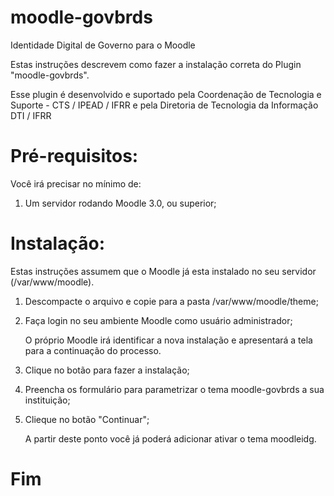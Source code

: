 # moodle-govbrds
Identidade Digital de Governo para o Moodle

Estas instruções descrevem como fazer a instalação correta do Plugin "moodle-govbrds".

Esse plugin é desenvolvido e suportado pela Coordenação de Tecnologia e Suporte - CTS / IPEAD / IFRR e pela Diretoria de Tecnologia da Informação DTI / IFRR

Pré-requisitos:
============
Você irá precisar no mínimo de:

1.  Um servidor rodando Moodle 3.0, ou superior;

Instalação:
============
Estas instruções assumem que o Moodle já esta instalado no seu servidor (/var/www/moodle).

1.  Descompacte o arquivo e copie para a pasta /var/www/moodle/theme;
1.  Faça login no seu ambiente Moodle como usuário administrador;

    O próprio Moodle irá identificar a nova instalação e apresentará a tela para a continuação do processo.

3.  Clique no botão para fazer a instalação;
4.  Preencha os formulário para parametrizar o tema moodle-govbrds a sua instituição;
5.  Clieque no botão "Continuar";

	A partir deste ponto você já poderá adicionar ativar o tema moodleidg.

Fim
============
